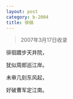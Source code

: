 ```yaml
---
layout: post
category: b-2004
title: 徘徊
---
```


> 2007年3月17日收录

徘徊踱步天井院，

犹似周郎巡江岸。

未审几刻东风起，

好破曹军定江南。